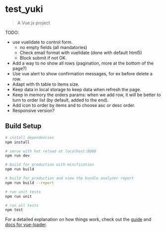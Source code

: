 # test_yuki

> A Vue.js project

TODO:
- use vuelidate to control form.
  - no empty fields (all mandatories)
  - Check email format with vuelidate (done with default html5)
  - Block submit if not OK.
- Add a way to no show all rows (pagination, more at the bottom of the page?)
- Use vue alert to show confirmation messages, for ex before delete a row.
- Adapt with th table to items size.
- Keep data in local storage to keep data when refresh the page.
- Keep in memory the orders params: when we add row, it will be better to turn to order list (by default, added to the end).
- Add icon to order by items and to choose asc or desc order.
- Responsive version?

## Build Setup

``` bash
# install dependencies
npm install

# serve with hot reload at localhost:8080
npm run dev

# build for production with minification
npm run build

# build for production and view the bundle analyzer report
npm run build --report

# run unit tests
npm run unit

# run all tests
npm test
```

For a detailed explanation on how things work, check out the [guide](http://vuejs-templates.github.io/webpack/) and [docs for vue-loader](http://vuejs.github.io/vue-loader).
